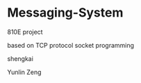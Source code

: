 # Messaging-System
810E project

based on TCP protocol socket programming


shengkai 

Yunlin Zeng

